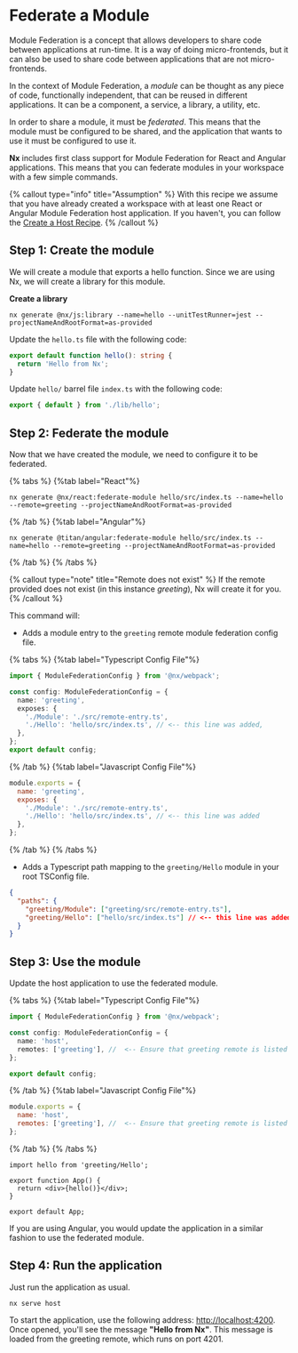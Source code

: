 # Federate a Module

Module Federation is a concept that allows developers to share code between applications at run-time. It is a way of doing micro-frontends, but it can also be used to share code between applications that are not micro-frontends.

In the context of Module Federation, a _module_ can be thought as any piece of code, functionally independent, that can be reused in different applications. It can be a component, a service, a library, a utility, etc.

In order to share a module, it must be _federated_. This means that the module must be configured to be shared, and the application that wants to use it must be configured to use it.

**Nx** includes first class support for Module Federation for React and Angular applications. This means that you can federate modules in your workspace with a few simple commands.

{% callout type="info" title="Assumption" %}
With this recipe we assume that you have already created a workspace with at least one React or Angular Module Federation host application.
If you haven't, you can follow the [Create a Host Recipe](https://nx.dev/recipes/module-federation/create-a-host).
{% /callout %}

## Step 1: Create the module

We will create a module that exports a hello function.
Since we are using Nx, we will create a library for this module.

**Create a library**

```shell
nx generate @nx/js:library --name=hello --unitTestRunner=jest --projectNameAndRootFormat=as-provided
```

Update the `hello.ts` file with the following code:

```typescript {% fileName="hello/src/lib/hello.ts" %}
export default function hello(): string {
  return 'Hello from Nx';
}
```

Update `hello/` barrel file `index.ts` with the following code:

```typescript {% fileName="hello/src/index.ts" %}
export { default } from './lib/hello';
```

## Step 2: Federate the module

Now that we have created the module, we need to configure it to be federated.

{% tabs %}
{%tab label="React"%}

```shell
nx generate @nx/react:federate-module hello/src/index.ts --name=hello --remote=greeting --projectNameAndRootFormat=as-provided
```

{% /tab %}
{%tab label="Angular"%}

```shell
nx generate @titan/angular:federate-module hello/src/index.ts --name=hello --remote=greeting --projectNameAndRootFormat=as-provided
```

{% /tab %}
{% /tabs %}

{% callout type="note" title="Remote does not exist" %}
If the remote provided does not exist (in this instance _greeting_), Nx will create it for you.
{% /callout %}

This command will:

- Adds a module entry to the `greeting` remote module federation config file.

{% tabs %}
{%tab label="Typescript Config File"%}

```typescript {% fileName="greeting/module-federation.config.ts" %}
import { ModuleFederationConfig } from '@nx/webpack';

const config: ModuleFederationConfig = {
  name: 'greeting',
  exposes: {
    './Module': './src/remote-entry.ts',
    './Hello': 'hello/src/index.ts', // <-- this line was added,
  },
};
export default config;
```

{% /tab %}
{%tab label="Javascript Config File"%}

```javascript {% fileName="greeting/module-federation.config.js" %}
module.exports = {
  name: 'greeting',
  exposes: {
    './Module': './src/remote-entry.ts',
    './Hello': 'hello/src/index.ts', // <-- this line was added
  },
};
```

{% /tab %}
{% /tabs %}

- Adds a Typescript path mapping to the `greeting/Hello` module in your root TSConfig file.

```json {% fileName="/tsconfig.base.json" %}
{
  "paths": {
    "greeting/Module": ["greeting/src/remote-entry.ts"],
    "greeting/Hello": ["hello/src/index.ts"] // <-- this line was added
  }
}
```

## Step 3: Use the module

Update the host application to use the federated module.

{% tabs %}
{%tab label="Typescript Config File"%}

```ts {% fileName="host/module-federation.config.ts" %}
import { ModuleFederationConfig } from '@nx/webpack';

const config: ModuleFederationConfig = {
  name: 'host',
  remotes: ['greeting'], //  <-- Ensure that greeting remote is listed here
};

export default config;
```

{% /tab %}
{%tab label="Javascript Config File"%}

```javascript {% fileName="host/module-federation.config.js" %}
module.exports = {
  name: 'host',
  remotes: ['greeting'], //  <-- Ensure that greeting remote is listed here
};
```

{% /tab %}
{% /tabs %}

```tsx {% fileName="host/src/app/app.tsx" %}
import hello from 'greeting/Hello';

export function App() {
  return <div>{hello()}</div>;
}

export default App;
```

If you are using Angular, you would update the application in a similar fashion to use the federated module.

## Step 4: Run the application

Just run the application as usual.

```shell
nx serve host
```

To start the application, use the following address: [http://localhost:4200](http://localhost:4200). Once opened, you'll see the message **"Hello from Nx"**. This message is loaded from the greeting remote, which runs on port 4201.
